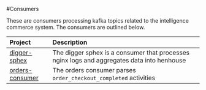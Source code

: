 #Consumers

These are consumers processing kafka topics related to the intelligence commerce 
system. The consumers are outlined below.

| Project                                | Description                                                                                                  |
|:---------------------------------------|:-------------------------------------------------------------------------------------------------------------|
| [digger-sphex](digger-sphex)           | The digger sphex is a consumer that processes nginx logs and aggregates data into henhouse |
| [orders-consumer](orders)           | The orders consumer parses `order_checkout_completed` activities |
